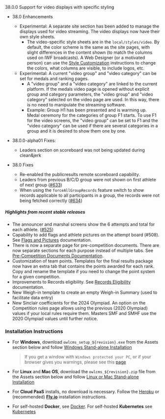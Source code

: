 38.0.0  Support for video displays with specific styling

- 38.0 Enhancements
  - Experimental: A separate site section has been added to manage the displays used for video streaming. The video displays now have their own style sheets. 
    - The video-specific style sheets are in the `local/styles/video`. By default, the color scheme is the same as the site pages, with slight differences in the content shown (to match the columns used on IWF broadcasts). A Web Designer (or a motivated person) can use the [Style Customization](https://${env.REPO_OWNER}.github.io/${env.O_REPO_NAME}/#/Styles) instructions to change the colors, what columns are visible, to include logos, etc.
  - Experimental: A current "video group" and "video category" can be set for medals and ranking pages.
    - A "video group" and a "video category" are linked to the current platform.  If the medals video page is opened without explicit group and category parameters, the "video group" and "video category" selected on the video page are used. In this way, there is no need to manipulate the streaming software.
    - Example: Group H1 has been presented and is warming up.  Medal ceremony for the categories of group F1 starts. To use F1 for the video screens, the "video group" can be set to F1  and the "video category" can be used if there are several categories in a group and it is desired to show them one by one.  
- 38.0.0-alpha01 Fixes:
  - Leaders section on scoreboard was not being updated during clean&jerk

- 38.0 Fixes
  - Re-enabled the publicresults remote scoreboard capability.
  - Leaders from previous B/C/D group were not shown on first athlete of next group  ([#633](https://github.com/jflamy/owlcms4/issues/633))
  - When using the `forceAllGroupRecords` feature switch to show records applicable to all participants in a group, the records were not being fetched correctly ([#634](https://github.com/jflamy/owlcms4/issues/634))


##### Highlights from recent stable releases

- The announcer and marshal screens show the 6 attempts and total for each athlete. ([#525](https://github.com/jflamy/owlcms4/issues/525))
- Capability to add flags and athlete pictures on the attempt board (#508).  See [Flags and Pictures](https://owlcms.github.io/owlcms4-prerelease/#/FlagsPicture) documentation.
- There is now a separate page for pre-competition documents. There are now separate sections for each purpose instead of multiple tabs. See [Pre-Competition Documents Documentation](https://${env.REPO_OWNER}.github.io/${env.O_REPO_NAME}/#/2400PreCompetitionDocuments).
- Customization of team points. Templates for the final results package now have an extra tab that contains the points awarded for each rank. Copy and rename the template if you need to change the point system for a given competition.
- Improvements to Records eligibility. See [Records Eligibility](https://${env.REPO_OWNER}.github.io/${env.O_REPO_NAME}/#/Records) documentation. 
- New Weigh-in template to create an empty Weigh-in Summary (used to facilitate data entry)
- New Sinclair coefficients for the 2024 Olympiad.  An option on the Competition rules page allows using the previous (2020 Olympiad) values if your local rules require them.  Masters SMF and SMHF use the 2020 Olympiad values until further notice.


### **Installation Instructions**

  - For **Windows**, download `owlcms_setup_${revision}.exe` from the Assets section below and follow [Windows Stand-alone Installation](https://${env.REPO_OWNER}.github.io/${env.O_REPO_NAME}/#/LocalWindowsSetup)

    > If you get a window with `Windows protected your PC`, or if your browser gives you warnings, please see this [page](https://owlcms.github.io/owlcms4-prerelease/#/DefenderOff)

  - For **Linux** and **Mac OS**, download the `owlcms_${revision}.zip` file from the Assets section below and follow [Linux or Mac Stand-alone Installation](https://${env.REPO_OWNER}.github.io/${env.O_REPO_NAME}/#/LocalLinuxMacSetup)

  - For **Cloud PaaS** installs, no download is necessary. Follow the [Heroku](https://${env.REPO_OWNER}.github.io/${env.O_REPO_NAME}/#Heroku) or (recommended) **[Fly.io](https://${env.REPO_OWNER}.github.io/${env.O_REPO_NAME}/#Fly)** installation instructions.

  - For self-hosted **Docker**, see [Docker](https://${env.REPO_OWNER}.github.io/${env.O_REPO_NAME}/#/LocalWindowsSetup). For self-hosted **Kubernetes** see [Kubernetes](https://${env.REPO_OWNER}.github.io/${env.O_REPO_NAME}/#/DigitalOcean)
